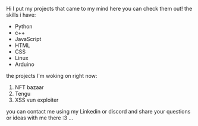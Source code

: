 Hi I put my projects that came to my mind here you can check them out!
the skills i have:
+ Python
+ c++
+ JavaScript
+ HTML
+ CSS
+ Linux
+ Arduino

the projects I'm woking on right now:
1. NFT bazaar
2. Tengu
3. XSS vun exploiter

you can contact me using my Linkedin or discord and share your questions or ideas with me there :3
...
<!---
Pastlecry/Pastlecry is a ✨ special ✨ repository because its `README.md` (this file) appears on your GitHub profile.
You can click the Preview link to take a look at your changes.
--->
